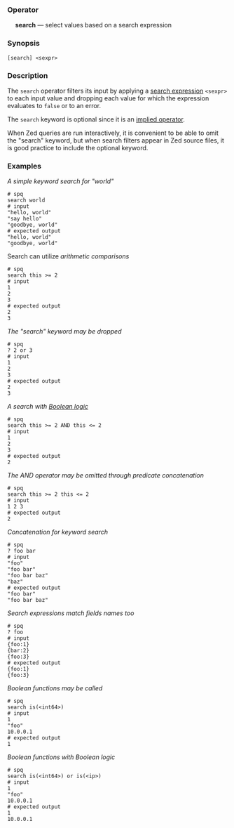 ### Operator

&emsp; **search** &mdash; select values based on a search expression

### Synopsis
```
[search] <sexpr>
```
### Description

The `search` operator filters its input by applying a [search expression](../search-expressions.md) `<sexpr>`
to each input value and dropping each value for which the expression evaluates
to `false` or to an error.

The `search` keyword is optional since it is an
[implied operator](../pipeline-model.md#implied-operators).

When Zed queries are run interactively, it is convenient to be able to omit
the "search" keyword, but when search filters appear in Zed source files,
it is good practice to include the optional keyword.

### Examples

_A simple keyword search for "world"_
```mdtest-spq
# spq
search world
# input
"hello, world"
"say hello"
"goodbye, world"
# expected output
"hello, world"
"goodbye, world"
```

Search can utilize _arithmetic comparisons_
```mdtest-spq
# spq
search this >= 2
# input
1
2
3
# expected output
2
3
```

_The "search" keyword may be dropped_
```mdtest-spq
# spq
? 2 or 3
# input
1
2
3
# expected output
2
3
```

_A search with [Boolean logic](../search-expressions.md#boolean-logic)_
```mdtest-spq
# spq
search this >= 2 AND this <= 2
# input
1
2
3
# expected output
2
```

_The AND operator may be omitted through predicate concatenation_
```mdtest-spq
# spq
search this >= 2 this <= 2
# input
1 2 3
# expected output
2
```

_Concatenation for keyword search_
```mdtest-spq
# spq
? foo bar
# input
"foo"
"foo bar"
"foo bar baz"
"baz"
# expected output
"foo bar"
"foo bar baz"
```

_Search expressions match fields names too_
```mdtest-spq
# spq
? foo
# input
{foo:1}
{bar:2}
{foo:3}
# expected output
{foo:1}
{foo:3}
```

_Boolean functions may be called_
```mdtest-spq
# spq
search is(<int64>)
# input
1
"foo"
10.0.0.1
# expected output
1
```

_Boolean functions with Boolean logic_
```mdtest-spq
# spq
search is(<int64>) or is(<ip>)
# input
1
"foo"
10.0.0.1
# expected output
1
10.0.0.1
```
